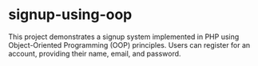 # signup-using-oop
This project demonstrates a signup system implemented in PHP using Object-Oriented Programming (OOP) principles. Users can register for an account, providing their name, email, and password. 
